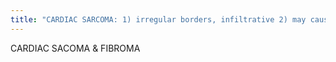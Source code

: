 ```yaml
---
title: "CARDIAC SARCOMA: 1) irregular borders, infiltrative 2) may cause IVC thrombus (Budd chiari) 3) angiosarcoma (MC in RA), rhabdomyosarcoma, leiomyosarcoma, undifferentiated (MC in ventricles) CARDIAC FIBROMA: 1) arise from ventricles 2) Iso T1 &amp; Dark T2 3) Ca+ common"
---
```

CARDIAC SACOMA &amp; FIBROMA

